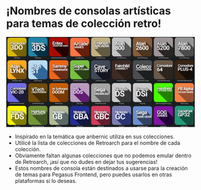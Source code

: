 # ¡Nombres de consolas artísticas para temas de colección retro!

![image alt](https://github.com/ZagonAb/Systems-Arts-consoles/blob/e56cfade93fff7a8c3d6c0e3761c6a481b373453/.scrennshot/image.png)
- Inspirado en la temática que anbernic utiliza en sus colecciones.
- Utilicé la lista de colecciones de Retroarch para el nombre de cada colección.
- Obviamente faltan algunas colecciones que no podemos emular dentro de Retroarch, ¡así que no dudes en dejar tus sugerencias!
- Estos nombres de consola están destinados a usarse para la creación de temas para Pegasus Frontend, pero puedes usarlos en otras plataformas si lo deseas.


